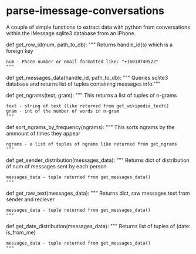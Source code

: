 # parse-imessage-conversations
A couple of simple functions to extract data with python from conversations within the iMessage sqlite3 database from an iPhone. 

def get_row_id(num, path_to_db):
	""" Returns handle_id(s) which is a foreign key 
	
	num - Phone number or email formatted like: "+16018749522"
	"""
  
def get_messages_data(handle_id, path_to_db):
	""" Queries sqlite3 database and returns list of tuples containing messages info."""
  
def get_ngrams(text, gram):
	""" This returns a list of tuples of n-grams
	
	text - string of text (like returned from get_wikipedia_text()
	gram - int of the number of words in n-gram
	"""
  
def sort_ngrams_by_frequency(ngrams):
	""" This sorts ngrams by the ammount of times they appear
	
	ngrams - a list of tuples of ngrams like returned from get_ngrams
	"""
  
def get_sender_distribution(messages_data):
	"""
	Returns dict of distribution of num of messages sent by each person
	
	messages_data - tuple returned from get_messages_data()
	"""

def get_raw_text(messages_data):
	""" Returns dict, raw messages text from sender and reciever 
	
	messages_data - tuple returned from get_messages_data()
	"""
  
def get_date_distribution(messages_data):
	""" Returns list of tuples of (date: is_from_me)
	
	messages_data - tuple returned from get_messages_data()
	"""
